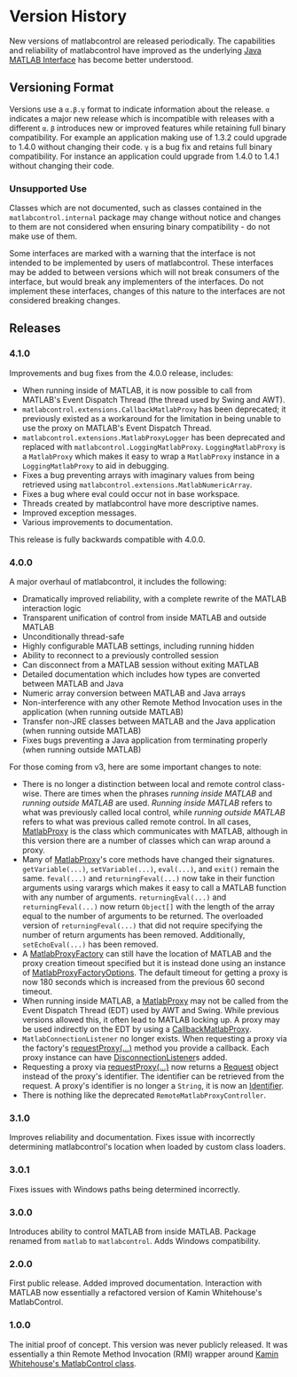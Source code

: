 # Version History #

New versions of matlabcontrol are released periodically. The capabilities and reliability of matlabcontrol have improved as the underlying [Java MATLAB Interface](JMI.md) has become better understood.

## Versioning Format ##

Versions use a `α.β.γ` format to indicate information about the release. `α` indicates a major new release which is incompatible with releases with a different `α`. `β` introduces new or improved features while retaining full binary compatibility. For example an application making use of 1.3.2 could upgrade to 1.4.0 without changing their code. `γ` is a bug fix and retains full binary compatibility. For instance an application could upgrade from 1.4.0 to 1.4.1 without changing their code.

### Unsupported Use ###
Classes which are not documented, such as classes contained in the `matlabcontrol.internal` package may change without notice and changes to them are not considered when ensuring binary compatibility - do not make use of them.

Some interfaces are marked with a warning that the interface is not intended to be implemented by users of matlabcontrol. These interfaces may be added to between versions which will not break consumers of the interface, but would break any implementers of the interfaces. Do not implement these interfaces, changes of this nature to the interfaces are not considered breaking changes.

## Releases ##

### 4.1.0 ###
Improvements and bug fixes from the 4.0.0 release, includes:
  * When running inside of MATLAB, it is now possible to call from MATLAB's Event Dispatch Thread (the thread used by Swing and AWT).
  * `matlabcontrol.extensions.CallbackMatlabProxy` has been deprecated; it previously existed as a workaround for the limitation in being unable to use the proxy on MATLAB's Event Dispatch Thread.
  * `matlabcontrol.extensions.MatlabProxyLogger` has been deprecated and replaced with `matlabcontrol.LoggingMatlabProxy`. `LoggingMatlabProxy` is a `MatlabProxy` which makes it easy to wrap a `MatlabProxy` instance in a `LoggingMatlabProxy` to aid in debugging.
  * Fixes a bug preventing arrays with imaginary values from being retrieved using `matlabcontrol.extensions.MatlabNumericArray`.
  * Fixes a bug where eval could occur not in base workspace.
  * Threads created by matlabcontrol have more descriptive names.
  * Improved exception messages.
  * Various improvements to documentation.

This release is fully backwards compatible with 4.0.0.

### 4.0.0 ###

A major overhaul of matlabcontrol, it includes the following:
  * Dramatically improved reliability, with a complete rewrite of the MATLAB interaction logic
  * Transparent unification of control from inside MATLAB and outside MATLAB
  * Unconditionally thread-safe
  * Highly configurable MATLAB settings, including running hidden
  * Ability to reconnect to a previously controlled session
  * Can disconnect from a MATLAB session without exiting MATLAB
  * Detailed documentation which includes how types are converted between MATLAB and Java
  * Numeric array conversion between MATLAB and Java arrays
  * Non-interference with any other Remote Method Invocation uses in the application (when running outside MATLAB)
  * Transfer non-JRE classes between MATLAB and the Java application (when running outside MATLAB)
  * Fixes bugs preventing a Java application from terminating properly (when running outside MATLAB)

For those coming from v3, here are some important changes to note:
  * There is no longer a distinction between local and remote control class-wise. There are times when the phrases _running inside MATLAB_ and _running outside MATLAB_ are used. _Running inside MATLAB_ refers to what was previously called local control, while _running outside MATLAB_ refers to what was previous called remote control. In all cases,  [MatlabProxy](http://matlabcontrol.googlecode.com/svn/javadocs/doc/matlabcontrol/MatlabProxy.html) is the class which communicates with MATLAB, although in this version there are a number of classes which can wrap around a proxy.
  * Many of [MatlabProxy](http://matlabcontrol.googlecode.com/svn/javadocs/doc/matlabcontrol/MatlabProxy.html)'s core methods have changed their signatures. `getVariable(...)`, `setVariable(...)`, `eval(...)`, and `exit()` remain the same. `feval(...)` and `returningFeval(...)` now take in their function arguments using varargs which makes it easy to call a MATLAB function with any number of arguments. `returningEval(...)` and `returningFeval(...)` now return `Object[]` with the length of the array equal to the number of arguments to be returned. The overloaded version of `returningFeval(...)` that did not require specifying the number of return arguments has been removed. Additionally, `setEchoEval(...)` has been removed.
  * A [MatlabProxyFactory](http://matlabcontrol.googlecode.com/svn/javadocs/doc/matlabcontrol/MatlabProxyFactory.html) can still have the location of MATLAB and the proxy creation timeout specified but it is instead done using an instance of [MatlabProxyFactoryOptions](http://matlabcontrol.googlecode.com/svn/javadocs/doc/matlabcontrol/MatlabProxyFactoryOptions.html). The default timeout for getting a proxy is now 180 seconds which is increased from the previous 60 second timeout.
  * When running inside MATLAB, a [MatlabProxy](http://matlabcontrol.googlecode.com/svn/javadocs/doc/matlabcontrol/MatlabProxy.html) may not be called from the Event Dispatch Thread (EDT) used by AWT and Swing. While previous versions allowed this, it often lead to MATLAB locking up. A proxy may be used indirectly on the EDT by using a [CallbackMatlabProxy](http://matlabcontrol.googlecode.com/svn/javadocs/doc/matlabcontrol/extensions/CallbackMatlabProxy.html).
  * `MatlabConnectionListener` no longer exists. When requesting a proxy via the factory's [requestProxy(...)](http://matlabcontrol.googlecode.com/svn/javadocs/doc/matlabcontrol/MatlabProxyFactory.html#requestProxy(matlabcontrol.MatlabProxyFactory.RequestCallback)) method you provide a callback. Each proxy instance can have [DisconnectionListener](http://matlabcontrol.googlecode.com/svn/javadocs/doc/matlabcontrol/MatlabProxy.DisconnectionListener.html)s added.
  * Requesting a proxy via [requestProxy(...)](http://matlabcontrol.googlecode.com/svn/javadocs/doc/matlabcontrol/MatlabProxyFactory.html#requestProxy(matlabcontrol.MatlabProxyFactory.RequestCallback)) now returns a [Request](http://matlabcontrol.googlecode.com/svn/javadocs/doc/matlabcontrol/MatlabProxyFactory.Request.html) object instead of the proxy's identifier. The identifier can be retrieved from the request. A proxy's identifier is no longer a `String`, it is now an [Identifier](http://matlabcontrol.googlecode.com/svn/javadocs/doc/matlabcontrol/MatlabProxy.Identifier.html).
  * There is nothing like the deprecated `RemoteMatlabProxyController`.



### 3.1.0 ###
Improves reliability and documentation. Fixes issue with incorrectly determining matlabcontrol's location when loaded by custom class loaders.

### 3.0.1 ###
Fixes issues with Windows paths being determined incorrectly.

### 3.0.0 ###
Introduces ability to control MATLAB from inside MATLAB. Package renamed from `matlab` to `matlabcontrol`. Adds Windows compatibility.

### 2.0.0 ###
First public release. Added improved documentation. Interaction with MATLAB now essentially a refactored version of Kamin Whitehouse's MatlabControl.

### 1.0.0 ###
The initial proof of concept. This version was never publicly released. It was essentially a thin Remote Method Invocation (RMI) wrapper around [Kamin Whitehouse's MatlabControl class](http://www.cs.virginia.edu/~whitehouse/matlab/JavaMatlab.html).